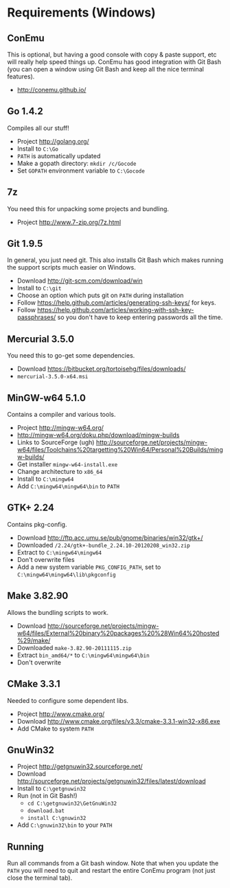 # Requirements (Windows)

## ConEmu

This is optional, but having a good console with copy &amp; paste support,
etc will really help speed things up.  ConEmu has good integration with Git
Bash (you can open a window using Git Bash and keep all the nice terminal
features).

 - http://conemu.github.io/

## Go 1.4.2

Compiles all our stuff!

 - Project http://golang.org/
 - Install to `C:\Go`
 - `PATH` is automatically updated
 - Make a gopath directory: `mkdir /c/Gocode`
 - Set `GOPATH` environment variable to `C:\Gocode`

## 7z

You need this for unpacking some projects and bundling.

 - Project http://www.7-zip.org/7z.html

## Git 1.9.5

In general, you just need git.  This also installs Git Bash which makes
running the support scripts much easier on Windows.

 - Download http://git-scm.com/download/win
 - Install to `C:\git`
 - Choose an option which puts git on `PATH` during installation
 - Follow https://help.github.com/articles/generating-ssh-keys/ for keys.
 - Follow https://help.github.com/articles/working-with-ssh-key-passphrases/
   so you don't have to keep entering passwords all the time.

## Mercurial 3.5.0

You need this to go-get some dependencies.

 - Download https://bitbucket.org/tortoisehg/files/downloads/
 - `mercurial-3.5.0-x64.msi`

## MinGW-w64 5.1.0

Contains a compiler and various tools.

 - Project http://mingw-w64.org/
 - http://mingw-w64.org/doku.php/download/mingw-builds
 - Links to SourceForge (ugh) http://sourceforge.net/projects/mingw-w64/files/Toolchains%20targetting%20Win64/Personal%20Builds/mingw-builds/
 - Get installer `mingw-w64-install.exe`
 - Change architecture to `x86_64`
 - Install to `C:\mingw64`
 - Add `C:\mingw64\mingw64\bin` to `PATH`

## GTK+ 2.24

Contains pkg-config.

 - Download http://ftp.acc.umu.se/pub/gnome/binaries/win32/gtk+/
 - Downloaded `/2.24/gtk+-bundle_2.24.10-20120208_win32.zip`
 - Extract to `C:\mingw64\mingw64`
 - Don't overwrite files
 - Add a new system variable `PKG_CONFIG_PATH`, set to `C:\mingw64\mingw64\lib\pkgconfig`

## Make 3.82.90

Allows the bundling scripts to work.

 - Download http://sourceforge.net/projects/mingw-w64/files/External%20binary%20packages%20%28Win64%20hosted%29/make/
 - Downloaded `make-3.82.90-20111115.zip`
 - Extract `bin_amd64/*` to `C:\mingw64\mingw64\bin`
 - Don't overwrite

## CMake 3.3.1

Needed to configure some dependent libs.

 - Project http://www.cmake.org/
 - Download http://www.cmake.org/files/v3.3/cmake-3.3.1-win32-x86.exe
 - Add CMake to system `PATH`

## GnuWin32

 - Project http://getgnuwin32.sourceforge.net/
 - Download http://sourceforge.net/projects/getgnuwin32/files/latest/download
 - Install to `C:\getgnuwin32`
 - Run (not in Git Bash!)
   - `cd C:\getgnuwin32\GetGnuWin32`
   - `download.bat`
   - `install C:\gnuwin32`
 - Add `C:\gnuwin32\bin` to your `PATH`

## Running

Run all commands from a Git bash window.  Note that when you update the `PATH`
you will need to quit and restart the entire ConEmu program (not just close
the terminal tab).
